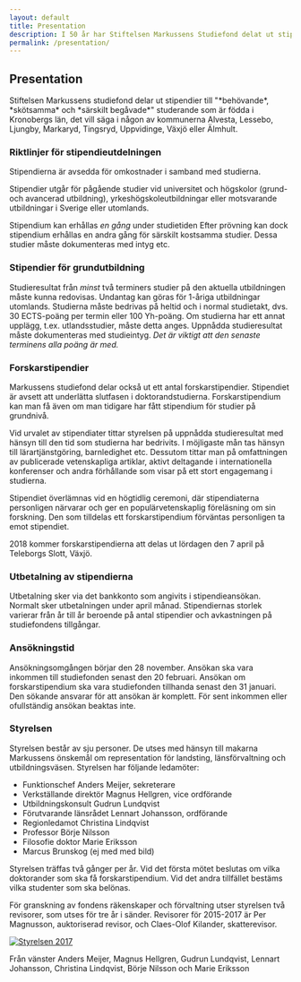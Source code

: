 ```yaml
---
layout: default
title: Presentation
description: I 50 år har Stiftelsen Markussens Studiefond delat ut stipendier till begåvade studerande födda i Kronobergs län
permalink: /presentation/
---
```


<section class="content--regular" markdown="1">

  <h2 class="title--section">Presentation</h2>
  <div class="align--center" markdown="1">
  Stiftelsen Markussens studiefond delar ut stipendier till "*behövande*,
  *skötsamma* och *särskilt begåvade*" studerande som är födda i Kronobergs län,
  det vill säga i någon av kommunerna Alvesta, Lessebo, Ljungby, Markaryd,
  Tingsryd, Uppvidinge, Växjö eller Älmhult.
  </div>

  <span class="sub--section-icon" data-icon="a"></span>
  <h3>Riktlinjer för stipendieutdelningen</h3>

  Stipendierna är avsedda för omkostnader i samband med studierna.

  Stipendier utgår för pågående studier vid universitet och högskolor (grund-
  och avancerad utbildning), yrkeshögskoleutbildningar eller motsvarande
  utbildningar i Sverige eller utomlands.

  Stipendium kan erhållas *en gång* under studietiden Efter prövning kan dock
  stipendium erhållas en andra gång för särskilt kostsamma studier.
  Dessa studier måste dokumenteras med intyg etc.

  <span class="sub--section-icon" data-icon="b"></span>
  <h3>Stipendier för grundutbildning</h3>

  Studieresultat från *minst* två terminers studier på den aktuella utbildningen
  måste kunna redovisas. Undantag kan göras för 1-åriga utbildningar utomlands.
  Studierna måste bedrivas på heltid och i normal studietakt, dvs. 30 ECTS-poäng
  per termin eller 100 Yh-poäng. Om studierna har ett annat upplägg, t.ex.
  utlandsstudier, måste detta anges. Uppnådda studieresultat måste dokumenteras
  med studieintyg. *Det är viktigt att den senaste terminens alla poäng är med.*

  <span class="sub--section-icon" data-icon="c"></span>
  <h3>Forskarstipendier</h3>

  Markussens studiefond delar också ut ett antal forskarstipendier.  Stipendiet
  är avsett att underlätta slutfasen i doktorandstudierna.  Forskarstipendium
  kan man få även om man tidigare har fått stipendium för studier på grundnivå.

  Vid urvalet av stipendiater tittar styrelsen på uppnådda studieresultat med
  hänsyn till den tid som studierna har bedrivits. I möjligaste mån tas hänsyn
  till lärartjänstgöring, barnledighet etc. Dessutom tittar man på omfattningen
  av publicerade vetenskapliga artiklar, aktivt deltagande i internationella
  konferenser och andra förhållande som visar på ett stort engagemang i
  studierna.

  Stipendiet överlämnas vid en högtidlig ceremoni, där stipendiaterna
  personligen närvarar och ger en populärvetenskaplig föreläsning om sin
  forskning. Den som tilldelas ett forskarstipendium förväntas personligen ta
  emot stipendiet.

  2018 kommer forskarstipendierna att delas ut lördagen den 7 april på
  Teleborgs Slott, Växjö.

  <span class="sub--section-icon" data-icon="e"></span>
  <h3>Utbetalning av stipendierna</h3>

  Utbetalning sker via det bankkonto som angivits i stipendieansökan. Normalt
  sker utbetalningen under april månad. Stipendiernas storlek varierar från år
  till år beroende på antal stipendier och avkastningen på studiefondens
  tillgångar.

  <span class="sub--section-icon" data-icon="d"></span>
  <h3>Ansökningstid</h3>

  Ansökningsomgången börjar den 28 november. Ansökan ska vara inkommen till
  studiefonden senast den 20 februari. Ansökan om forskarstipendium ska vara
  studiefonden tillhanda senast den 31 januari. Den sökande ansvarar för att
  ansökan är komplett. För sent inkommen eller ofullständig ansökan beaktas
  inte.

  <span class="sub--section-icon" data-icon="d"></span>
  <h3>Styrelsen</h3>

  Styrelsen består av sju personer. De utses med hänsyn till makarna Markussens
  önskemål om representation för landsting, länsförvaltning och
  utbildningsväsen. Styrelsen har följande ledamöter:
  
  - Funktionschef Anders Meijer, sekreterare
  - Verkställande direktör Magnus Hellgren, vice ordförande 
  - Utbildningskonsult Gudrun Lundqvist
  - Förutvarande länsrådet Lennart Johansson, ordförande 
  - Regionledamot Christina Lindqvist
  - Professor Börje Nilsson
  - Filosofie doktor Marie Eriksson
  - Marcus Brunskog (ej med med bild)

  Styrelsen träffas två gånger per år. Vid det första mötet beslutas  om vilka
  doktorander som ska få forskarstipendium. Vid det andra tillfället bestäms
  vilka studenter som ska belönas.

  För granskning av fondens räkenskaper och förvaltning utser styrelsen två
  revisorer, som utses för tre år i sänder. Revisorer för 2015-2017 är Per
  Magnusson, auktoriserad revisor, och Claes-Olof Kilander, skatterevisor.

  <div class="ImageWrapper center max-500">

  <a href="/2017-04-01-styrelsen.jpg">
    <img src="/2017-04-01-styrelsen.jpg" alt="Styrelsen 2017"/>
  </a>

  Från vänster Anders Meijer, Magnus Hellgren, Gudrun Lundqvist, Lennart Johansson, Christina Lindqvist, Börje Nilsson och Marie Eriksson

  </div>

</section>
